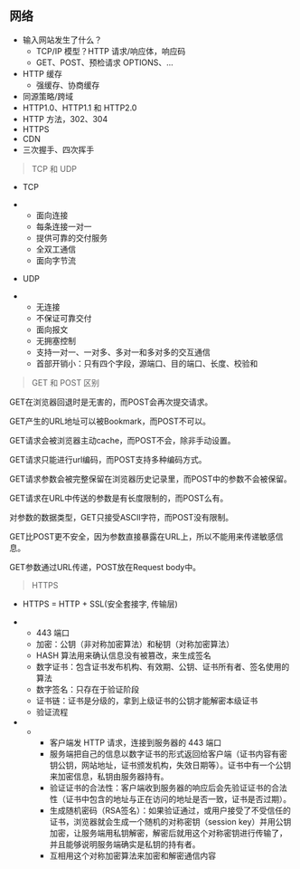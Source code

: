 ## 网络

- 输入网站发生了什么？
  - TCP/IP 模型？HTTP 请求/响应体，响应码
  - GET、POST、预检请求 OPTIONS、...
- HTTP 缓存
  - 强缓存、协商缓存
- 同源策略/跨域
- HTTP1.0、HTTP1.1 和 HTTP2.0
- HTTP 方法，302、304
- HTTPS
- CDN
- 三次握手、四次挥手

> TCP 和 UDP

- TCP

- - 面向连接
  - 每条连接一对一
  - 提供可靠的交付服务
  - 全双工通信
  - 面向字节流

- UDP

- - 无连接
  - 不保证可靠交付
  - 面向报文
  - 无拥塞控制
  - 支持一对一、一对多、多对一和多对多的交互通信
  - 首部开销小：只有四个字段，源端口、目的端口、长度、校验和

> GET 和 POST 区别

GET在浏览器回退时是无害的，而POST会再次提交请求。

GET产生的URL地址可以被Bookmark，而POST不可以。

GET请求会被浏览器主动cache，而POST不会，除非手动设置。

GET请求只能进行url编码，而POST支持多种编码方式。

GET请求参数会被完整保留在浏览器历史记录里，而POST中的参数不会被保留。

GET请求在URL中传送的参数是有长度限制的，而POST么有。

对参数的数据类型，GET只接受ASCII字符，而POST没有限制。

GET比POST更不安全，因为参数直接暴露在URL上，所以不能用来传递敏感信息。

GET参数通过URL传递，POST放在Request body中。

> HTTPS

- HTTPS = HTTP + SSL(安全套接字, 传输层)

- - 443 端口
  - 加密：公钥（非对称加密算法）和秘钥（对称加密算法）
  - HASH 算法用来确认信息没有被篡改，来生成签名
  - 数字证书：包含证书发布机构、有效期、公钥、证书所有者、签名使用的算法
  - 数字签名：只存在于验证阶段
  - 证书链：证书是分级的，拿到上级证书的公钥才能解密本级证书
  - 验证流程

- - - 客户端发 HTTP 请求，连接到服务器的 443 端口
    - 服务端把自己的信息以数字证书的形式返回给客户端（证书内容有密钥公钥，网站地址，证书颁发机构，失效日期等）。证书中有一个公钥来加密信息，私钥由服务器持有。
    - 验证证书的合法性：客户端收到服务器的响应后会先验证证书的合法性（证书中包含的地址与正在访问的地址是否一致，证书是否过期）。
    - 生成随机密码（RSA签名）：如果验证通过，或用户接受了不受信任的证书，浏览器就会生成一个随机的对称密钥（session key）并用公钥加密，让服务端用私钥解密，解密后就用这个对称密钥进行传输了，并且能够说明服务端确实是私钥的持有者。
    - 互相用这个对称加密算法来加密和解密通信内容

